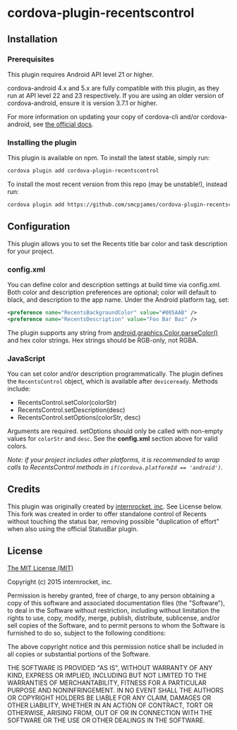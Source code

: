# cordova-plugin-recentscontrol

## Installation
### Prerequisites
This plugin requires Android API level 21 or higher.

cordova-android 4.x and 5.x are fully compatible with this plugin, as they run at API level 22 and 23 respectively. If you are using an older version of cordova-android, ensure it is version 3.7.1 or higher.

For more information on updating your copy of cordova-cli and/or cordova-android, see [the official docs](https://cordova.apache.org/docs/en/latest/guide/cli/index.html#link-11).

### Installing the plugin

This plugin is available on npm. To install the latest stable, simply run:

```bash
cordova plugin add cordova-plugin-recentscontrol
```

To install the most recent version from this repo (may be unstable!), instead run:

```bash
cordova plugin add https://github.com/smcpjames/cordova-plugin-recentscontrol
```

## Configuration
This plugin allows you to set the Recents title bar color and task description for your project.

### config.xml
You can define color and description settings at build time via config.xml. Both color and description preferences are optional; color will default to black, and description to the app name. Under the Android platform tag, set:

``` xml
<preference name="RecentsBackgroundColor" value="#005AAB" />
<preference name="RecentsDescription" value="Foo Bar Baz" />
```

The plugin supports any string from [android.graphics.Color.parseColor()](http://developer.android.com/reference/android/graphics/Color.html#parseColor(java.lang.String)) and hex color strings. Hex strings should be RGB-only, not RGBA.

### JavaScript

You can set color and/or description programmatically. The plugin defines the `RecentsControl` object, which is available after `deviceready`. Methods include:

- RecentsControl.setColor(colorStr)
- RecentsControl.setDescription(desc)
- RecentsControl.setOptions(colorStr, desc)

Arguments are required. setOptions should only be called with non-empty values for `colorStr` and `desc`. See the **config.xml** section above for valid colors.

*Note: if your project includes other platforms, it is recommended to wrap calls to RecentsControl methods in `if(cordova.platformId == 'android')`.*

## Credits

This plugin was originally created by [internrocket, inc](https://internrocket.com/). See License below. This fork was created in order to offer standalone control of Recents without touching the status bar, removing possible "duplication of effort" when also using the official StatusBar plugin.

## License
[The MIT License (MIT)](http://www.opensource.org/licenses/mit-license.html)

Copyright (c) 2015 internrocket, inc.

Permission is hereby granted, free of charge, to any person obtaining a copy
of this software and associated documentation files (the "Software"), to deal
in the Software without restriction, including without limitation the rights
to use, copy, modify, merge, publish, distribute, sublicense, and/or sell
copies of the Software, and to permit persons to whom the Software is
furnished to do so, subject to the following conditions:

The above copyright notice and this permission notice shall be included in
all copies or substantial portions of the Software.

THE SOFTWARE IS PROVIDED "AS IS", WITHOUT WARRANTY OF ANY KIND, EXPRESS OR
IMPLIED, INCLUDING BUT NOT LIMITED TO THE WARRANTIES OF MERCHANTABILITY,
FITNESS FOR A PARTICULAR PURPOSE AND NONINFRINGEMENT. IN NO EVENT SHALL THE
AUTHORS OR COPYRIGHT HOLDERS BE LIABLE FOR ANY CLAIM, DAMAGES OR OTHER
LIABILITY, WHETHER IN AN ACTION OF CONTRACT, TORT OR OTHERWISE, ARISING FROM,
OUT OF OR IN CONNECTION WITH THE SOFTWARE OR THE USE OR OTHER DEALINGS IN
THE SOFTWARE.
